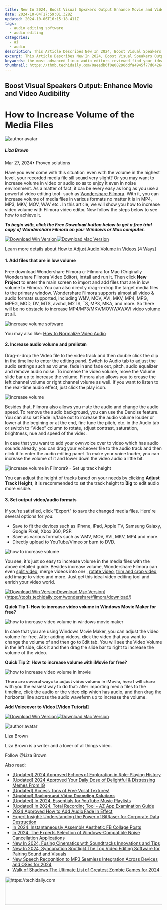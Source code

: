 ```yaml
---
title: New In 2024, Boost Visual Speakers Output Enhance Movie and Video Audibility
date: 2024-10-04T17:59:01.328Z
updated: 2024-10-06T16:15:18.411Z
tags: 
  - audio editing software
  - audio editing
categories: 
  - ai
  - audio
description: This Article Describes New In 2024, Boost Visual Speakers Output Enhance Movie and Video Audibility
excerpt: This Article Describes New In 2024, Boost Visual Speakers Output Enhance Movie and Video Audibility
keywords: the most advanced linux audio editors reviewed find your ideal tool,the modern guide to integrating visuals with sound audio enhancement,5 leading video volume boosters online for optimal sound experience,boost visual speakers output enhance movie and video audibility,amplify visual audio levels enhancing video clarity and audibility,boost your call audio quality with these top 6 mobile enhancers android iphone,the sound of silence enhancing video quality with premiere pros easy audio filters
thumbnail: https://thmb.techidaily.com/0aeedb6f0e08290ddfa4945f77d0426cb986cac7f0c8ef179d1c62c13237705d.jpg
---
```


## Boost Visual Speakers Output: Enhance Movie and Video Audibility

# How to Increase Volume of the Media Files

![author avatar](https://lh5.googleusercontent.com/-AIMmjowaFs4/AAAAAAAAAAI/AAAAAAAAABc/Y5UmwDaI7HU/s250-c-k/photo.jpg)

##### Liza Brown

 Mar 27, 2024• Proven solutions

Have you ever come with this situation: even with the volume in the highest level, your recorded media file sill sound very slight? Or you may want to increase volume in video or audio so as to enjoy it even in noise environment. As a matter of fact, it can be every easy as long as you use a powerful video editing tool- such as [Wondershare Filmora](https://tools.techidaily.com/wondershare/filmora/download/). With it, you can increase volume of media files in various formats no matter it is in MP4, MP3, MKV, MOV, WAV etc . In this article, we will show you how to increase video volume with Filmora video editor. Now follow the steps below to see how to achieve it.

**_To begin with, click the Free Download button below to get a free trial copy of Wondershare Filmora on your Windows or Mac computer._**

[![Download Win Version](https://images.wondershare.com/filmora/guide/download-btn-win.jpg)](https://tools.techidaily.com/wondershare/filmora/download/)[![Download Mac Version](https://images.wondershare.com/filmora/guide/download-btn-mac.jpg)](https://tools.techidaily.com/wondershare/filmora/download/)

Learn more details about [ How to Adjust Audio Volume in Videos \[4 Ways\] ](https://tools.techidaily.com/wondershare/filmora/download/)

#### 1. Add files that are in low volume

Free download Wondershare Filmora or Filmora for Mac (Originally Wondershare Filmora Video Editor), install and run it. Then click   **New Project**  to enter the main screen to import and add files that are in low volume to Filmora. You can also directly drag-n-drop the target media files to the primary window. Wondershare Filmora supports almost all video & audio formats supported, including WMV, MOV, AVI, MKV, MP4, MPG, MPEG, MOD, DV, MTS, avchd, M2TS, TS, MP3, MKA, and more. So there will be no obstacle to increase MP4/MP3/MKV/MOV/WAV/AVI video volume at all.

![increase volume software](https://images.wondershare.com/filmora/article-images/drag-n-drop-timeline.jpg)

You may also like: [How to Normalize Video Audio](https://tools.techidaily.com/wondershare/filmora/download/)

#### 2. Increase audio volume and prelisten

Drag-n-drop the Video file to the video track and then double click the clip in the timeline to enter the editing panel. Switch to Audio tab to adjust the audio settings such as volume, fade in and fade out, pitch, audio equalizer and remove audio noise. To increase the video volume, move the Volume slide bar up to increase the volume. Filmora also allows you to crease the left channel volume or right channel volume as well. If you want to listen to the real-time audio effect, just click the play icon.

![increase volume](https://images.wondershare.com/filmora/article-images/audio-editing-panel.jpg)

Besides that, Filmora also allows you mute the audio and change the audio speed. To remove the audio background, you can use the Denoise feature. You can also set Fade in/fade out to increase the audio volume louder or lower at the begining or at the end, fine tune the pitch, etc. in the Audio tab or switch to “Video” column to rotate, adjust contrast, saturation, brightness, nue and speed of the video.

In case that you want to add your own voice over to video which has audio sounds already, you can drag your voiceover file to the audio track and then click it to enter the audio editing panel. To make your voice louder, you can increase the volume of it and lower down the video audio a little bit.

![increase volume in Filmora9 - Set up track height](https://images.wondershare.com/filmora/article-images/filmora9-adjust-track-height.jpg)

You can adjust the height of tracks based on your needs by clicking **Adjust Track Height**; it is recommended to set the track height to **Big** to edit audio more visible.

#### 3. Set output video/audio formats

If you're satisfied, click "Export" to save the changed media files. Here're several options for you:

* Save to fit the devices such as iPhone, iPad, Apple TV, Samsung Galaxy, Google Pixel, Xbox 360, PSP.
* Save as various formats such as WMV, MOV, AVI, MKV, MP4 and more.
* Directly upload to YouTube/Vimeo or burn to DVD.

![how to increase volume](https://images.wondershare.com/filmora/article-images/filmora-export-formats.jpg)

You see, it's just so easy to increase volume in the media files with the above detailed guide. Besides increase volume, Wondershare Filmora can even [split video](https://tools.techidaily.com/wondershare/filmora/download/), merge videos into one , [rotate video](https://tools.techidaily.com/wondershare/filmora/download/), [trim and crop video](https://tools.techidaily.com/wondershare/filmora/download/), add image to video and more. Just get this ideal video editing tool and enrich your video world.

[![Download Win Version](https://images.wondershare.com/filmora/guide/download-btn-win.jpg)](https://tools.techidaily.com/wondershare/filmora/download/)[Download Mac Version](https://images.wondershare.com/filmora/guide/download-btn-mac.jpg)](https://tools.techidaily.com/wondershare/filmora/download/)

**Quick Tip 1: How to increase video volume in Windows Movie Maker for free?**

![how to increase video volume in windows movie maker](https://images.wondershare.com/filmora/article-images/windows-movie-maker-increase-video-volume.jpg)

In case that you are using Windows Movie Maker, you can adjust the video volume for free. After adding videos, click the video that you want to change the volume of and then go to Edit tab. You will see the Video Volume in the left side, click it and then drag the slide bar to right to increase the volume of the video.

 **Quick Tip 2: How to increase volume with iMovie for free?**

![how to increase video volume in imovie](https://images.wondershare.com/filmora/article-images/imovie-adjust-video-volume.jpg)

There are several ways to adjust video volume in iMovie, here I will share with you the easiest way to do that: after importing media files to the timeline, click the audio or the video clip which has audio, and then drag the horizontal line across the audio waveform up to increase the volume.

 **Add Voiceover to Video \[Video Tutorial\]**

[![Download Win Version](https://images.wondershare.com/filmora/guide/download-btn-win.jpg)](https://effects.wondershare.com/download/5bf4f349ad488/filmora%5Ffull846.exe)[![Download Mac Version](https://images.wondershare.com/filmora/guide/download-btn-mac.jpg)](https://tools.techidaily.com/wondershare/filmora/download/)

![author avatar](https://lh5.googleusercontent.com/-AIMmjowaFs4/AAAAAAAAAAI/AAAAAAAAABc/Y5UmwDaI7HU/s250-c-k/photo.jpg)

Liza Brown

Liza Brown is a writer and a lover of all things video.

Follow @Liza Brown

<ins class="adsbygoogle"
      style="display:block"
      data-ad-client="ca-pub-7571918770474297"
      data-ad-slot="8358498916"
      data-ad-format="auto"
      data-full-width-responsive="true"></ins>

<span class="atpl-alsoreadstyle">Also read:</span>
<div><ul>
<li><a href="https://on-screen-recording.techidaily.com/updated-2024-approved-echoes-of-exploration-in-role-playing-history/"><u>[Updated] 2024 Approved Echoes of Exploration in Role-Playing History</u></a></li>
<li><a href="https://instagram-clips.techidaily.com/updated-2024-approved-your-daily-dose-of-delightful-and-distressing-memes-from-ig/"><u>[Updated] 2024 Approved Your Daily Dose of Delightful & Distressing Memes From IG</u></a></li>
<li><a href="https://youtube-sure.techidaily.com/ed-access-tons-of-free-vocal-textures/"><u>[Updated] Access Tons of Free Vocal Textures!</u></a></li>
<li><a href="https://screen-capture.techidaily.com/updated-background-video-recording-solutions/"><u>[Updated] Background Video Recording Solutions</u></a></li>
<li><a href="https://facebook-record-videos.techidaily.com/updated-in-2024-essentials-for-youtube-music-playlists/"><u>[Updated] In 2024, Essentials for YouTube Music Playlists</u></a></li>
<li><a href="https://screen-video-capture.techidaily.com/updated-in-2024-total-recording-tool-az-app-examination-guide/"><u>[Updated] In 2024, Total Recording Tool - AZ App Examination Guide</u></a></li>
<li><a href="https://audio-shaping.techidaily.com/2024-approved-how-to-add-audio-fade-in-effect/"><u>2024 Approved How to Add Audio Fade In Effect</u></a></li>
<li><a href="https://extra-support.techidaily.com/expert-insight-understanding-the-power-of-bitraser-for-corporate-data-destruction/"><u>Expert Insight: Understanding the Power of BitRaser for Corporate Data Destruction</u></a></li>
<li><a href="https://extra-approaches.techidaily.com/in-2024-instantaneously-assemble-aesthetic-fb-collage-posts/"><u>In 2024, Instantaneously Assemble Aesthetic FB Collage Posts</u></a></li>
<li><a href="https://audio-shaping.techidaily.com/in-2024-the-experts-selection-of-windows-compatible-noise-cancellation-applications/"><u>In 2024, The Experts Selection of Windows-Compatible Noise Cancellation Applications</u></a></li>
<li><a href="https://audio-shaping.techidaily.com/new-in-2024-fusing-cinematics-with-soundtracks-innovations-and-tips/"><u>New In 2024, Fusing Cinematics with Soundtracks Innovations and Tips</u></a></li>
<li><a href="https://audio-shaping.techidaily.com/new-in-2024-syncopation-spotlight-the-top-video-editing-software-for-pairing-sound-and-visuals/"><u>New In 2024, Syncopation Spotlight The Top Video Editing Software for Pairing Sound and Visuals</u></a></li>
<li><a href="https://audio-shaping.techidaily.com/new-speech-recognition-to-mp3-seamless-integration-across-devices-and-oses-for-2024/"><u>New Speech Recognition to MP3 Seamless Integration Across Devices and OSes for 2024</u></a></li>
<li><a href="https://screen-recording.techidaily.com/walk-of-shadows-the-ultimate-list-of-greatest-zombie-games-for-2024/"><u>Walk of Shadows The Ultimate List of Greatest Zombie Games for 2024</u></a></li>
</ul></div>

<!-- affiliate ads begin -->
<a href="https://aligracehair.sjv.io/c/5597632/1918684/19272" target="_top" id="1918684">
  <img src="//a.impactradius-go.com/display-ad/19272-1918684" border="0" alt="https://techidaily.com" width="728" height="90"/>
</a>
<img height="0" width="0" src="https://aligracehair.sjv.io/i/5597632/1918684/19272" style="position:absolute;visibility:hidden;" border="0" />
<!-- affiliate ads end -->

